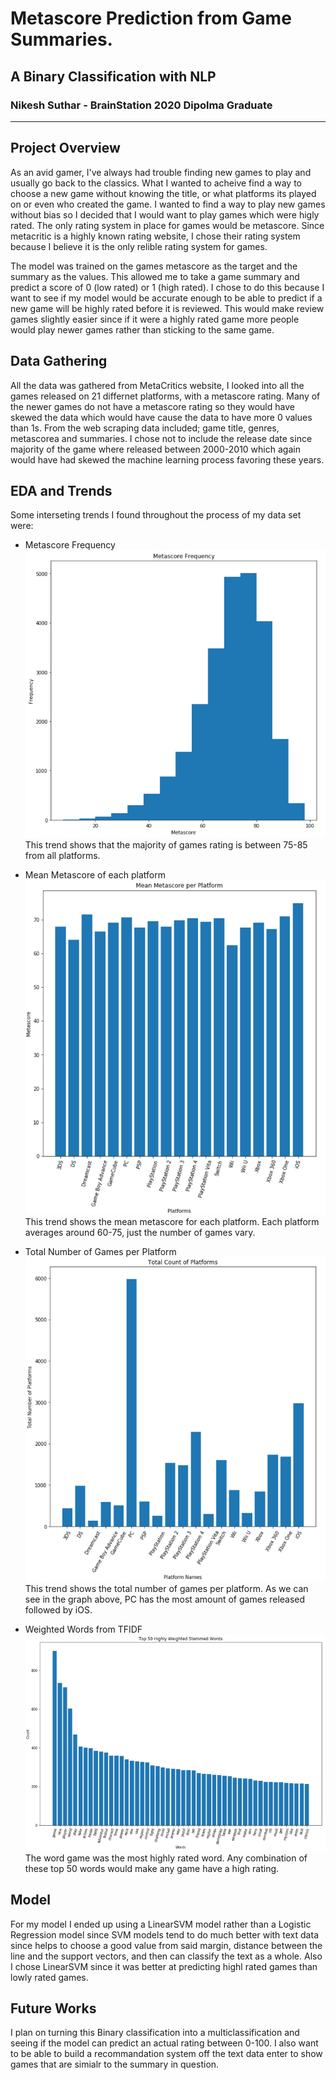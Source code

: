 # Metascore Prediction from Game Summaries.
## A Binary Classification with NLP
### Nikesh Suthar - BrainStation 2020 Dipolma Graduate 
___
## Project Overview

As an avid gamer, I've always had trouble finding new games to play and usually go back to the classics. What I wanted to acheive find a way to choose a new game without knowing the title, or what platforms its played on or even who created the game. I wanted to find a way to play new games without bias so I decided that I would want to play games which were higly rated. The only rating system in place for games would be metascore. Since metacritic is a highly known rating website, I chose their rating system because I believe it is the only relible rating system for games.

The model was trained on the games metascore as the target and the summary as the values. This allowed me to take a game summary and predict a score of 0 (low rated) or 1 (high rated). I chose to do this because I want to see if my model would be accurate enough to be able to predict if a new game will be highly rated before it is reviewed. 
This would make review games slightly easier since if it were a highly rated game more people would play newer games rather than sticking to the same game. 

## Data Gathering

All the data was gathered from MetaCritics website, I looked into all the games released on 21 differnet platforms, with a metascore rating. Many of the newer games do not have a metascore rating so they would have skewed the data which would have cause the data to have more 0 values than 1s. From the web scraping data included; game title, genres, metascorea and summaries. I chose not to include the release date since majority of the game where released between 2000-2010 which again would have had skewed the machine learning process favoring these years. 

## EDA and Trends

Some interseting trends I found throughout the process of my data set were:
* Metascore Frequency 
![Image](Images\Histo.png)
This trend shows that the majority of games rating is between 75-85 from all platforms.
   
* Mean Metascore of each platform
![Image](Images\MPM.png)
This trend shows the mean metascore for each platform. Each platform averages around 60-75, just the number of games vary.

* Total Number of Games per Platform
![Image](Images\platform_counts.png)
This trend shows the total number of games per platform. As we can see in the graph above, PC has the most amount of games released followed by iOS.

* Weighted Words from TFIDF
![Image](Images\words.png)
The word game was the most highly rated word. Any combination of these top 50 words would make any game have a high rating. 

## Model

For my model I ended up using a LinearSVM model rather than a Logistic Regression model since SVM models tend to do much better with text data since helps to choose a good value from said margin, distance between the line and the support vectors, and then can classify the text as a whole. Also I chose LinearSVM since it was better at predicting highl rated games than lowly rated games.

## Future Works

I plan on turning this Binary classification into a multiclassification and seeing if the model can predict an actual rating between 0-100. I also want to be able to build a recommandation system off the text data enter to show games that are simialr to the summary in question. 

